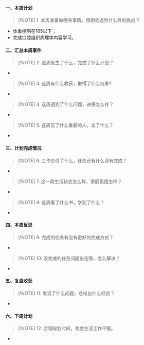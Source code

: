 #### 一、本周计划
> [!NOTE] 1. 本周准备做哪些事情，预期会遇到什么样的挑战？
* 体重控制在165以下；
* 完成口腔组织病理学内容学习。

#### 二、汇总本周事件
> [!NOTE] 2. 这周发生了什么，完成了什么计划？
* 
> [!NOTE] 3. 这周有什么收获，取得了什么结果?
* 
> [!NOTE] 4. 这周遇到了什么问题，进展怎么样？
* 
> [!NOTE] 5. 这周见了什么重要的人，谈了什么？
* 

#### 三、计划完成情况
> [!NOTE] 6. 工作交付了什么，任务还有什么没有完成？
* 
> [!NOTE] 7. 这一周生活状态怎么样，家庭氛围怎样？
* 
> [!NOTE] 8. 这周看了什么书，学到了什么？
* 

#### 四、本周反思
> [!NOTE] 9. 完成的任务有没有更好的完成方式？
* 
> [!NOTE] 10. 没完成的任务问题出在哪，怎么解决？
* 

#### 五、复盘收获
> [!NOTE] 11. 发现了什么问题，总结出什么经验？
* 

#### 六、下周计划
> [!NOTE] 12. 合理规划时间，考虑生活工作平衡。
* 
